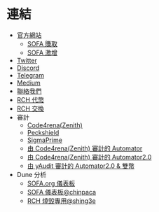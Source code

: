 # 連結

- [官方網站](https://sofa.org)
  - [SOFA 賺取](https://earn.sofa.org/products)
  - [SOFA 激增](https://surge.sofa.org/products)
- [Twitter](https://x.com/SOFAorgDAO) 
- [Discord](https://discord.gg/sofaorg) 
- [Telegram](http://t.me/SOFAorg) 
- [Medium](https://medium.com/sofaorg)
- [聯絡我們](mailto:contact@sofa.org)
- [RCH 代幣](https://etherscan.io/token/0x57b96d4af698605563a4653d882635da59bf11af)
- [RCH 交換](https://app.uniswap.org/explore/tokens/ethereum/0x57b96d4af698605563a4653d882635da59bf11af)
- 審計
  - [Code4rena(Zenith)](https://github.com/zenith-security/reports/blob/main/reports/Audit%20Report%20-%20Sofa%20%28May%202024%29.pdf)
  - [Peckshield](https://github.com/peckshield/publications/blob/master/audit_reports/PeckShield-Audit-Report-Sofa-v1.0.pdf)
  - [SigmaPrime](https://github.com/sigp/public-audits/blob/master/reports/sofa/review.pdf)
  - [由 Code4rena(Zenith) 審計的 Automator](https://github.com/zenith-security/reports/blob/main/reports/Audit%20Report%20-%20Sofa%20Automator%28Oct%202024%29.pdf)
  - [由 Code4rena(Zenith) 審計的 Automator2.0](https://github.com/zenith-security/reports/blob/main/reports/Zenith%20Audit%20Report%20-%20Sofa%20Automator%202.0.pdf)
  - [由 yAudit 審計的 Automator2.0 & 雙幣](https://reports.electisec.com/reports/01-2025-Sofa-Protocol)
- Dune 分析
  - [SOFA.org 儀表板](https://dune.com/sofaorg/sofaorg-dashboard)
  - [SOFA 儀表板@chinpaca](https://dune.com/chinpaca/sofa-dashboard)
  - [RCH 燒毀專用@shing3e](https://dune.com/shing3e/rch-burn-only)